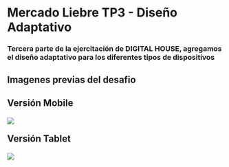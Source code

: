 # Mercado Liebre TP3 - Diseño Adaptativo

<h3>Tercera parte de la ejercitación de DIGITAL HOUSE, agregamos el diseño adaptativo para los diferentes tipos de dispositivos</h3>

<h2>Imagenes previas del desafio<h2>

<p>Versión Mobile</p>
<img src="https://github.com/Franckfer/Mercado-Liebre-TP2-Disenio-Adaptativo/blob/master/public/images/mobile.png">

<p>Versión Tablet</p>
<img src="https://github.com/Franckfer/Mercado-Liebre-TP3-Disenio-Adaptativo/blob/master/public/images/img-preview-tablet.png">
